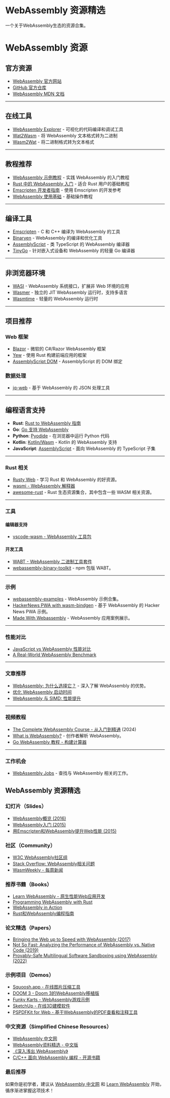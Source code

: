 # WebAssembly 资源精选

一个关于WebAssembly生态的资源合集。

# WebAssembly 资源

## 官方资源
- [WebAssembly 官方网站](http://webassembly.org/)
- [GitHub 官方仓库](https://github.com/webassembly)
- [WebAssembly MDN 文档](https://developer.mozilla.org/zh-CN/docs/WebAssembly)

---

## 在线工具
- [WebAssembly Explorer](https://mbebenita.github.io/WasmExplorer/) - 可视化的代码编译和调试工具
- [Wat2Wasm](https://cdn.rawgit.com/WebAssembly/wabt/fb986fbd/demo/wat2wasm/) - 将 WebAssembly 文本格式转为二进制
- [Wasm2Wat](https://cdn.rawgit.com/WebAssembly/wabt/fb986fbd/demo/wasm2wat/) - 将二进制格式转为文本格式

---

## 教程推荐
- [WebAssembly 示例教程](https://wasmbyexample.dev/) - 实践 WebAssembly 的入门教程
- [Rust 中的 WebAssembly 入门](https://aralroca.com/blog/first-steps-webassembly-rust) - 适合 Rust 用户的基础教程
- [Emscripten 开发者指南](http://webassembly.org/getting-started/developers-guide/) - 使用 Emscripten 的开发参考
- [WebAssembly 使用基础](https://evilmartians.com/chronicles/hands-on-webassembly-try-the-basics) - 基础操作教程

---

## 编译工具
- [Emscripten](http://kripken.github.io/emscripten-site/) - C 和 C++ 编译为 WebAssembly 的工具
- [Binaryen](https://github.com/WebAssembly/binaryen) - WebAssembly 的编译和优化工具
- [AssemblyScript](https://github.com/AssemblyScript/assemblyscript) - 类 TypeScript 的 WebAssembly 编译器
- [TinyGo](https://github.com/aykevl/tinygo) - 针对嵌入式设备和 WebAssembly 的轻量 Go 编译器

---

## 非浏览器环境
- [WASI](https://wasi.dev/) - WebAssembly 系统接口，扩展非 Web 环境的应用
- [Wasmer](https://github.com/wasmerio/wasmer) - 独立的 JIT WebAssembly 运行时，支持多语言
- [Wasmtime](https://github.com/CraneStation/wasmtime) - 轻量的 WebAssembly 运行时

---

## 项目推荐

### Web 框架
- [Blazor](https://dotnet.microsoft.com/apps/aspnet/web-apps/client) - 微软的 C#/Razor WebAssembly 框架
- [Yew](https://github.com/DenisKolodin/yew) - 使用 Rust 构建前端应用的框架
- [AssemblyScript DOM](https://github.com/lume/asdom) - AssemblyScript 的 DOM 绑定

### 数据处理
- [jq-web](https://github.com/fiatjaf/jq-web) - 基于 WebAssembly 的 JSON 处理工具

---

## 编程语言支持
- **Rust**: [Rust to WebAssembly 指南](https://developer.mozilla.org/zh-CN/docs/WebAssembly/Rust_to_wasm)
- **Go**: [Go 支持 WebAssembly](https://github.com/golang/go/wiki/WebAssembly)
- **Python**: [Pyodide](https://github.com/iodide-project/pyodide) - 在浏览器中运行 Python 代码
- **Kotlin**: [Kotlin/Wasm](https://kotl.in/wasm) - Kotlin 的 WebAssembly 支持
- **JavaScript**: [AssemblyScript](https://github.com/AssemblyScript/assemblyscript) - 面向 WebAssembly 的 TypeScript 子集

---

### Rust 相关
- [Rusty Web](https://davidmcneil.github.io/the-rusty-web/) - 学习 Rust 和 WebAssembly 的好资源。
- [wasmi - WebAssembly 解释器](https://github.com/paritytech/wasmi)
- [awesome-rust](https://github.com/rust-unofficial/awesome-rust) - Rust 生态资源集合，其中包含一些 WASM 相关资源。

---

### 工具
#### 编辑器支持
- [vscode-wasm - WebAssembly 工具包](https://marketplace.visualstudio.com/items?itemName=dtsvet.vscode-wasm)

#### 开发工具
- [WABT - WebAssembly 二进制工具套件](https://github.com/WebAssembly/wabt)
- [webassembly-binary-toolkit](https://github.com/mafintosh/webassembly-binary-toolkit) - npm 包版 WABT。

---

### 示例
- [webassembly-examples](https://github.com/mdn/webassembly-examples) - WebAssembly 示例合集。
- [HackerNews PWA with wasm-bindgen](https://github.com/ragingwind/wasm-hnpwa) - 基于 WebAssembly 的 Hacker News PWA 示例。
- [Made With Webassembly](https://madewithwebassembly.com/) - WebAssembly 应用案例展示。

---

### 性能对比
- [JavaScript vs WebAssembly 性能对比](https://takahirox.github.io/WebAssembly-benchmark/)
- [A Real-World WebAssembly Benchmark](https://pspdfkit.com/blog/2018/a-real-world-webassembly-benchmark/)

---

### 文章推荐
- [WebAssembly: 为什么选择它？](https://medium.com/dfinity/why-webassembly-f21967076e4) - 深入了解 WebAssembly 的优势。
- [优化 WebAssembly 启动时间](https://pspdfkit.com/blog/2018/optimize-webassembly-startup-performance/)
- [WebAssembly 与 SIMD: 性能提升](https://medium.com/@robaboukhalil/webassembly-and-simd-7a7daa4f2ecd)

---

### 视频教程
- [The Complete WebAssembly Course - 从入门到精通](https://www.youtube.com/watch?v=eYekV2Do0YU) (2024)
- [What is WebAssembly?](https://www.youtube.com/watch?v=fvkIQfRZ-Y0) - 创作者解析 WebAssembly。
- [Go WebAssembly 教程 - 构建计算器](https://www.youtube.com/watch?v=4kBvvk2Bzis)

---

### 工作机会
- [WebAssembly Jobs](https://webassemblyjobs.com) - 查找与 WebAssembly 相关的工作。

## WebAssembly 资源精选

### 幻灯片（Slides）
- [WebAssembly概览 (2016)](https://marianoguerra.github.io/ricardo-forth/resources/slides.html#/webassembly)
- [WebAssembly入门 (2015)](https://www.slideshare.net/danlbudden/an-introduction-to-webassembly)
- [用Emscripten和WebAssembly提升Web性能 (2015)](https://kripken.github.io/talks/wasm.html)

### 社区（Community）
- [W3C WebAssembly社区组](https://www.w3.org/community/webassembly/)
- [Stack Overflow: WebAssembly相关问题](https://stackoverflow.com/questions/tagged/webassembly)
- [WasmWeekly - 每周新闻](http://wasmweekly.news/)

### 推荐书籍（Books）
- [Learn WebAssembly - 原生性能Web应用开发](https://www.packtpub.com/web-development/learn-webassembly)
- [Programming WebAssembly with Rust](https://pragprog.com/book/khrust/programming-webassembly-with-rust)
- [WebAssembly in Action](https://www.manning.com/books/webassembly-in-action)
- [Rust和WebAssembly编程指南](https://rustwasm.github.io/docs/book/)

### 论文精选（Papers）
- [Bringing the Web up to Speed with WebAssembly (2017)](https://github.com/WebAssembly/spec/blob/master/papers/pldi2017.pdf)
- [Not So Fast: Analyzing the Performance of WebAssembly vs. Native Code (2019)](https://www.usenix.org/system/files/atc19-jangda.pdf)
- [Provably-Safe Multilingual Software Sandboxing using WebAssembly (2022)](https://www.usenix.org/system/files/sec22-bosamiya.pdf)

### 示例项目（Demos）
- [Squoosh.app - 在线图片压缩工具](https://squoosh.app)
- [DOOM 3 - Doom 3的WebAssembly移植版](http://wasm.continuation-labs.com/d3demo/)
- [Funky Karts - WebAssembly游戏示例](https://www.funkykarts.rocks/demo.html)
- [SketchUp - 在线3D建模软件](https://app.sketchup.com/app)
- [PSPDFKit for Web - 基于WebAssembly的PDF查看和注释工具](https://web-preview.pspdfkit.com/standalone/6)

### 中文资源（Simplified Chinese Resources）
- [WebAssembly 中文网](http://webassembly.org.cn/)
- [WebAssembly资料精选 - 中文版](https://github.com/chai2010/awesome-wasm-zh)
- [《深入浅出 WebAssembly》](https://zhuanlan.zhihu.com/p/47577104)
- [C/C++ 面向 WebAssembly 编程 - 开源书籍](https://github.com/3dgen/cppwasm-book)

### 最后推荐
如果你是初学者，建议从 [WebAssembly 中文网](http://webassembly.org.cn/) 和 [Learn WebAssembly](https://www.packtpub.com/web-development/learn-webassembly) 开始，循序渐进掌握这项技术！


